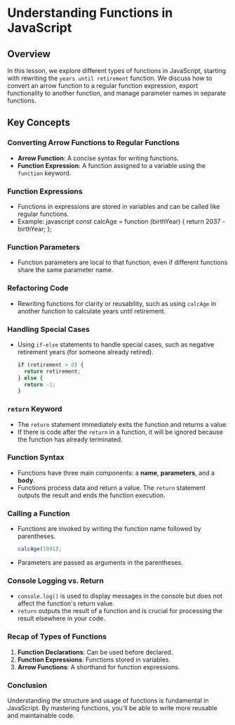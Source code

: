 # Understanding Functions in JavaScript

## Overview

In this lesson, we explore different types of functions in JavaScript, starting with rewriting the `years until retirement` function. We discuss how to convert an arrow function to a regular function expression, export functionality to another function, and manage parameter names in separate functions.

## Key Concepts

### Converting Arrow Functions to Regular Functions

- **Arrow Function**: A concise syntax for writing functions.
- **Function Expression**: A function assigned to a variable using the `function` keyword.

### Function Expressions

- Functions in expressions are stored in variables and can be called like regular functions.
- Example:
  javascript
  const calcAge = function (birthYear) {
    return 2037 - birthYear;
  };
  


### Function Parameters

- Function parameters are local to that function, even if different functions share the same parameter name.

### Refactoring Code

- Rewriting functions for clarity or reusability, such as using `calcAge` in another function to calculate years until retirement.

### Handling Special Cases

- Using `if-else` statements to handle special cases, such as negative retirement years (for someone already retired).
  ```javascript
  if (retirement > 0) {
    return retirement;
  } else {
    return -1;
  }
  ```

### `return` Keyword

- The `return` statement immediately exits the function and returns a value.
- If there is code after the `return` in a function, it will be ignored because the function has already terminated.

### Function Syntax

- Functions have three main components: a **name**, **parameters**, and a **body**.
- Functions process data and return a value. The `return` statement outputs the result and ends the function execution.

### Calling a Function

- Functions are invoked by writing the function name followed by parentheses.
  ```javascript
  calcAge(1991);
  ```
- Parameters are passed as arguments in the parentheses.

### Console Logging vs. Return

- `console.log()` is used to display messages in the console but does not affect the function's return value.
- `return` outputs the result of a function and is crucial for processing the result elsewhere in your code.

### Recap of Types of Functions

1. **Function Declarations**: Can be used before declared.
2. **Function Expressions**: Functions stored in variables.
3. **Arrow Functions**: A shorthand for function expressions.

### Conclusion

Understanding the structure and usage of functions is fundamental in JavaScript. By mastering functions, you'll be able to write more reusable and maintainable code.
